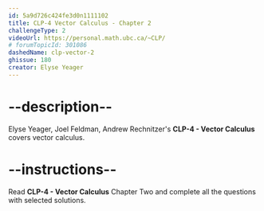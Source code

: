 ```yaml
---
id: 5a9d726c424fe3d0n1111102
title: CLP-4 Vector Calculus - Chapter 2
challengeType: 2
videoUrl: https://personal.math.ubc.ca/~CLP/
# forumTopicId: 301086
dashedName: clp-vector-2
ghissue: 180
creator: Elyse Yeager
---
```


# --description--

Elyse Yeager, Joel Feldman, Andrew Rechnitzer's __CLP-4 - Vector Calculus__ covers vector calculus.

# --instructions--

Read __CLP-4 - Vector Calculus__ Chapter Two and complete all the questions with selected solutions.
